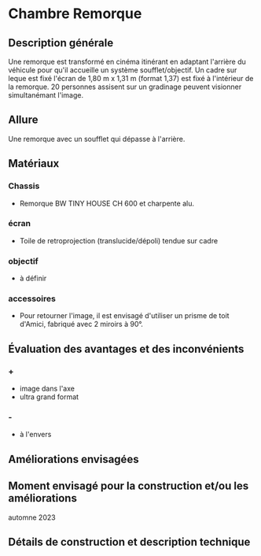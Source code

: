#  Chambre Remorque
## Description générale
Une remorque est transformé en cinéma itinérant en adaptant l'arrière du véhicule pour qu'il accueille un système soufflet/objectif. Un cadre sur leque est fixé l'écran de 1,80 m x 1,31 m (format 1,37) est fixé à l'intérieur de la remorque. 20 personnes assisent sur un gradinage peuvent visionner simultanémant l'image.
## Allure
Une remorque avec un soufflet qui dépasse à l'arrière.
## Matériaux
### Chassis
- Remorque BW TINY HOUSE CH 600 et charpente alu.
### écran
- Toile de retroprojection (translucide/dépoli) tendue sur cadre
### objectif
- à définir
### accessoires
- Pour retourner l'image, il est envisagé d'utiliser un prisme de toit d'Amici, fabriqué avec 2 miroirs à 90°.
## Évaluation des avantages et des inconvénients
### +
- image dans l'axe
- ultra grand format
### -
- à l'envers
## Améliorations envisagées
## Moment envisagé pour la construction et/ou les améliorations
automne 2023
## Détails de construction et description technique

